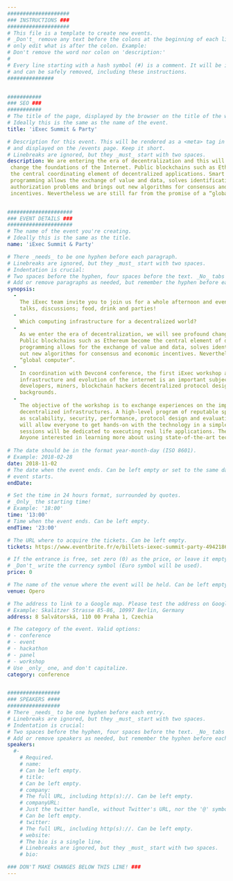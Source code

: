 ```yaml
---
####################
### INSTRUCTIONS ###
####################
# This file is a template to create new events.
# _Don't_ remove any text before the colons at the beginning of each line,
# only edit what is after the colon. Example:
# Don't remove the word nor colon on 'description:'
#
# Every line starting with a hash symbol (#) is a comment. It will be ignored
# and can be safely removed, including these instructions.
###############


###########
### SEO ###
###########
# The title of the page, displayed by the browser on the title of the window.
# Ideally this is the same as the name of the event.
title: 'iExec Summit & Party'

# Description for this event. This will be rendered as a <meta> tag in the HTML,
# and displayed on the /events page. Keep it short.
# Linebreaks are ignored, but they _must_ start with two spaces.
description: We are entering the era of decentralization and this will profoundly
 change the foundations of the Internet. Public blockchains such as Ethereum become 
 the central coordinating element of decentralized applications. Smart contract 
 programming allows the exchange of value and data, solves identification and 
 authorization problems and brings out new algorithms for consensus and economic 
 incentives. Nevertheless we are still far from the promise of a “global computer”.


#####################
### EVENT DETAILS ###
#####################
# The name of the event you're creating.
# Ideally this is the same as the title.
name: 'iExec Summit & Party'

# There _needs_ to be one hyphen before each paragraph.
# Linebreaks are ignored, but they _must_ start with two spaces.
# Indentation is crucial:
# Two spaces before the hyphen, four spaces before the text. _No_ tabs allowed.
# Add or remove paragraphs as needed, but remember the hyphen before each entry.
synopsis:
  -
    The iExec team invite you to join us for a whole afternoon and evening of free blockchain and tech themed workshops, 
    talks, discussions; food, drink and parties! 
  -   
    Which computing infrastructure for a decentralized world?
  - 
    As we enter the era of decentralization, we will see profound changes in the foundations of the Internet itself. 
    Public blockchains such as Ethereum become the central element of decentralized applications. Smart contract 
    programming allows for the exchange of value and data, solves identification and authorization problems and brings 
    out new algorithms for consensus and economic incentives. Nevertheless we are still far from the promise of a 
    “global computer”.
  -  
    In coordination with Devcon4 conference, the first iExec workshop aims to bring together those for whom 
    infrastructure and evolution of the internet is an important subject. The summit will be attended by Dapp 
    developers, miners, blockchain hackers decentralized protocol designers from startups, industry, academic 
    backgrounds.
  - 
    The objective of the workshop is to exchange experiences on the implementation of these emerging blockchain-based 
    decentralized infrastructures. A high-level program of reputable speakers from the field will address topics such 
    as scalability, security, performance, protocol design and evaluation, and many more. A particular focus on iExec 
    will allow everyone to get hands-on with the technology in a simple and informative way. In addition, several 
    sessions will be dedicated to executing real life applications. The workshop is free and open to the general public.
    Anyone interested in learning more about using state-of-the-art technologies around the Ethereum blockchain is welcome.
    
# The date should be in the format year-month-day (ISO 8601).
# Example: 2018-02-28
date: 2018-11-02
# The date when the event ends. Can be left empty or set to the same day the
# event starts.
endDate: 

# Set the time in 24 hours format, surrounded by quotes.
# _Only_ the starting time!
# Example: '18:00'
time: '13:00'
# Time when the event ends. Can be left empty.
endTime: '23:00'

# The URL where to acquire the tickets. Can be left empty.
tickets: https://www.eventbrite.fr/e/billets-iexec-summit-party-49421864126

# If the entrance is free, set zero (0) as the price, or leave it empty.
# _Don't_ write the currency symbol (Euro symbol will be used).
price: 0

# The name of the venue where the event will be held. Can be left empty.
venue: Opero

# The address to link to a Google map. Please test the address on Google Maps.
# Example: Skalitzer Strasse 85-86, 10997 Berlin, Germany
address: 8 Salvátorská, 110 00 Praha 1, Czechia

# The category of the event. Valid options:
# - conference
# - event
# - hackathon
# - panel
# - workshop
# Use _only_ one, and don't capitalize.
category: conference


#################
### SPEAKERS ####
#################
# There _needs_ to be one hyphen before each entry.
# Linebreaks are ignored, but they _must_ start with two spaces.
# Indentation is crucial:
# Two spaces before the hyphen, four spaces before the text. _No_ tabs allowed.
# Add or remove speakers as needed, but remember the hyphen before each entry.
speakers:
  #-
    # Required.
    # name: 
    # Can be left empty.
    # title: 
    # Can be left empty.
    # company: 
    # The full URL, including http(s)://. Can be left empty.
    # companyURL:
    # Just the twitter handle, without Twitter's URL, nor the '@' symbol.
    # Can be left empty.
    # twitter:
    # The full URL, including http(s)://. Can be left empty.
    # website:
    # The bio is a single line.
    # Linebreaks are ignored, but they _must_ start with two spaces.
    # bio: 

### DON'T MAKE CHANGES BELOW THIS LINE! ###
---
```

<!-- ### DON'T MAKE CHANGES BELOW THIS LINE! ### -->

<Event-Content/>
